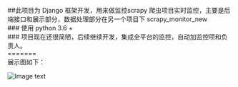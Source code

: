 
<br/>
##此项目为 Django 框架开发，用来做监控scrapy 爬虫项目实时监控，主要是后端接口和展示部分，数据处理部分在另一个项目下 scrapy_monitor_new<br/> 
### 使用 python 3.6 + <br/>
### 项目现在还很简陋，后续继续开发，集成全平台的监控，自动加监控项和负责人。<br/>
=======<br/>
展示图如下：<br/>

![Image text](https://github.com/smartXiaoxie/smartXiaoxie.github.io/img/scrapy_monitor_1.png)
